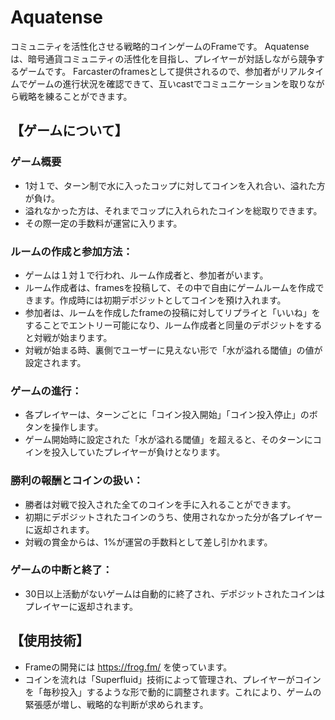 # Aquatense
コミュニティを活性化させる戦略的コインゲームのFrameです。
Aquatenseは、暗号通貨コミュニティの活性化を目指し、プレイヤーが対話しながら競争するゲームです。
Farcasterのframesとして提供されるので、参加者がリアルタイムでゲームの進行状況を確認できて、互いcastでコミュニケーションを取りながら戦略を練ることができます。

## 【ゲームについて】

### ゲーム概要
- 1対１で、ターン制で水に入ったコップに対してコインを入れ合い、溢れた方が負け。
- 溢れなかった方は、それまでコップに入れられたコインを総取りできます。
- その際一定の手数料が運営に入ります。

### ルームの作成と参加方法：
- ゲームは１対１で行われ、ルーム作成者と、参加者がいます。
- ルーム作成者は、framesを投稿して、その中で自由にゲームルームを作成できます。作成時には初期デポジットとしてコインを預け入れます。
- 参加者は、ルームを作成したframeの投稿に対してリプライと「いいね」をすることでエントリー可能になり、ルーム作成者と同量のデポジットをすると対戦が始まります。
- 対戦が始まる時、裏側でユーザーに見えない形で「水が溢れる閾値」の値が設定されます。

### ゲームの進行：
- 各プレイヤーは、ターンごとに「コイン投入開始」「コイン投入停止」のボタンを操作します。
- ゲーム開始時に設定された「水が溢れる閾値」を超えると、そのターンにコインを投入していたプレイヤーが負けとなります。

### 勝利の報酬とコインの扱い：
- 勝者は対戦で投入された全てのコインを手に入れることができます。
- 初期にデポジットされたコインのうち、使用されなかった分が各プレイヤーに返却されます。
- 対戦の賞金からは、1%が運営の手数料として差し引かれます。

### ゲームの中断と終了：
- 30日以上活動がないゲームは自動的に終了され、デポジットされたコインはプレイヤーに返却されます。

## 【使用技術】
- Frameの開発には https://frog.fm/ を使っています。
- コインを流れは「Superfluid」技術によって管理され、プレイヤーがコインを「毎秒投入」するような形で動的に調整されます。これにより、ゲームの緊張感が増し、戦略的な判断が求められます。
